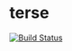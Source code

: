 # terse

[![Build Status](https://secure.travis-ci.org/breerly/terse.png?branch=master)](http://travis-ci.org/breerly/terse)